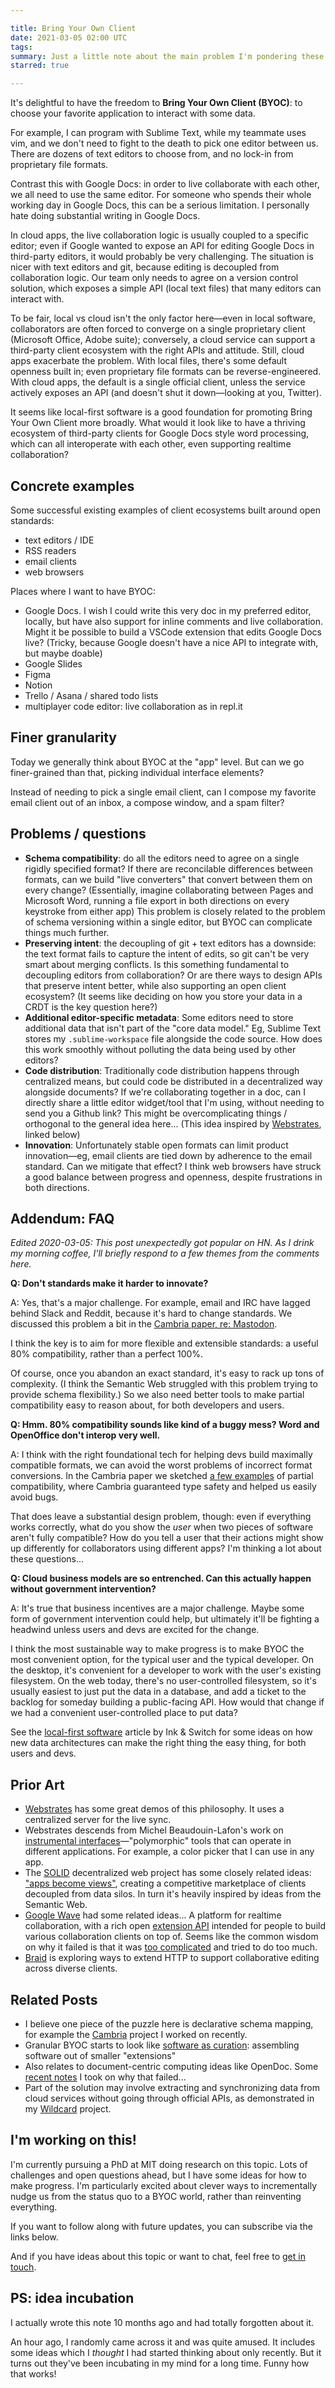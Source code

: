 ```yaml
---

title: Bring Your Own Client
date: 2021-03-05 02:00 UTC
tags:
summary: Just a little note about the main problem I'm pondering these days...
starred: true

---
```


It's delightful to have the freedom to **Bring Your Own Client (BYOC)**: to choose your favorite application to interact with some data.

For example, I can program with Sublime Text, while my teammate uses vim, and we don't need to fight to the death to pick one editor between us. There are dozens of text editors to choose from, and no lock-in from proprietary file formats.

Contrast this with Google Docs: in order to live collaborate with each other, we all need to use the same editor. For someone who spends their whole working day in Google Docs, this can be a serious limitation. I personally hate doing substantial writing in Google Docs.

In cloud apps, the live collaboration logic is usually coupled to a specific editor; even if Google wanted to expose an API for editing Google Docs in third-party editors, it would probably be very challenging. The situation is nicer with text editors and git, because editing is decoupled from collaboration logic. Our team only needs to agree on a version control solution, which exposes a simple API (local text files) that many editors can interact with.

To be fair, local vs cloud isn't the only factor here—even in local software, collaborators are often forced to converge on a single proprietary client (Microsoft Office, Adobe suite); conversely, a cloud service can support a third-party client ecosystem with the right APIs and attitude. Still, cloud apps exacerbate the problem. With local files, there's some default openness built in; even proprietary file formats can be reverse-engineered. With cloud apps, the default is a single official client, unless the service actively exposes an API (and doesn't shut it down—looking at you, Twitter).

It seems like local-first software is a good foundation for promoting Bring Your Own Client more broadly. What would it look like to have a thriving ecosystem of third-party clients for Google Docs style word processing, which can all interoperate with each other, even supporting realtime collaboration?

## Concrete examples

Some successful existing examples of client ecosystems built around open standards:

* text editors / IDE
* RSS readers
* email clients
* web browsers

Places where I want to have BYOC:

* Google Docs. I wish I could write this very doc in my preferred editor, locally, but have also support for inline comments and live collaboration. Might it be possible to build a VSCode extension that edits Google Docs live? (Tricky, because Google doesn't have a nice API to integrate with, but maybe doable)
* Google Slides
* Figma
* Notion
* Trello / Asana / shared todo lists
* multiplayer code editor: live collaboration as in repl.it

## Finer granularity

Today we generally think about BYOC at the "app" level. But can we go finer-grained than that, picking individual interface elements?

Instead of needing to pick a single email client, can I compose my favorite email client out of an inbox, a compose window, and a spam filter?

## Problems / questions

* **Schema compatibility**: do all the editors need to agree on a single rigidly specified format? If there are reconcilable differences between formats, can we build "live converters" that convert between them on every change? (Essentially, imagine collaborating between Pages and Microsoft Word, running a file export in both directions on every keystroke from either app) This problem is closely related to the problem of schema versioning within a single editor, but BYOC can complicate things much further.
* **Preserving intent**: the decoupling of git + text editors has a downside: the text format fails to capture the intent of edits, so git can't be very smart about merging conflicts. Is this something fundamental to decoupling editors from collaboration? Or are there ways to design APIs that preserve intent better, while also supporting an open client ecosystem? (It seems like deciding on how you store your data in a CRDT is the key question here?)
* **Additional editor-specific metadata**: Some editors need to store additional data that isn't part of the "core data model." Eg, Sublime Text stores my `.sublime-workspace` file alongside the code source. How does this work smoothly without polluting the data being used by other editors?
* **Code distribution**: Traditionally code distribution happens through centralized means, but could code be distributed in a decentralized way alongside documents? If we're collaborating together in a doc, can I directly share a little editor widget/tool that I'm using, without needing to send you a Github link? This might be overcomplicating things / orthogonal to the general idea here... (This idea inspired by [Webstrates](https://webstrates.net/), linked below)
* **Innovation**: Unfortunately stable open formats can limit product innovation—eg, email clients are tied down by adherence to the email standard. Can we mitigate that effect? I think web browsers have struck a good balance between progress and openness, despite frustrations in both directions.

## Addendum: FAQ

*Edited 2020-03-05: This post unexpectedly got popular on HN. As I drink my morning coffee, I'll briefly respond to a few themes from the comments here.*

**Q: Don't standards make it harder to innovate?**

A: Yes, that's a major challenge. For example, email and IRC have lagged behind Slack and Reddit, because it's hard to change standards. We discussed this problem a bit in the [Cambria paper, re: Mastodon](https://www.inkandswitch.com/cambria.html#mastodon-protocol-evolution).

I think the key is to aim for more flexible and extensible standards: a useful 80% compatibility, rather than a perfect 100%.

Of course, once you abandon an exact standard, it's easy to rack up tons of complexity. (I think the Semantic Web struggled with this problem trying to provide schema flexibility.) So we also need better tools to make partial compatibility easy to reason about, for both developers and users.

**Q: Hmm. 80% compatibility sounds like kind of a buggy mess? Word and OpenOffice don't interop very well.**

A: I think with the right foundational tech for helping devs build maximally compatible formats, we can avoid the worst problems of incorrect format conversions. In the Cambria paper we sketched [a few examples](https://www.inkandswitch.com/cambria.html#lenses-in-action) of partial compatibility, where Cambria guaranteed type safety and helped us easily avoid bugs.

That does leave a substantial design problem, though: even if everything works correctly, what do you show the _user_ when two pieces of software aren't fully compatible? How do you tell a user that their actions might show up differently for collaborators using different apps? I'm thinking a lot about these questions...

**Q: Cloud business models are so entrenched. Can this actually happen without government intervention?**

A:  It's true that business incentives are a major challenge. Maybe some form of government intervention could help, but ultimately it'll be fighting a headwind unless users and devs are excited for the change.

I think the most sustainable way to make progress is to make BYOC the most convenient option, for the typical user and the typical developer. On the desktop, it's convenient for a developer to work with the user's existing filesystem. On the web today, there's no user-controlled filesystem, so it's usually easiest to just put the data in a database, and add a ticket to the backlog for someday building a public-facing API. How would that change if we had a convenient user-controlled place to put data?

See the [local-first software](https://www.inkandswitch.com/local-first.html) article by Ink & Switch for some ideas on how new data architectures can make the right thing the easy thing, for both users and devs.

## Prior Art

* [Webstrates](https://webstrates.net/) has some great demos of this philosophy. It uses a centralized server for the live sync.
* Webstrates descends from Michel Beaudouin-Lafon's work on [instrumental interfaces](https://youtu.be/ntaudUum06E?t=727)—"polymorphic" tools that can operate in different applications. For example, a color picker that I can use in any app.
* The [SOLID](https://solidproject.org/) decentralized web project has some closely related ideas: ["apps become views"](https://ruben.verborgh.org/blog/2017/12/20/paradigm-shifts-for-the-decentralized-web/#apps-become-views), creating a competitive marketplace of clients decoupled from data silos. In turn it's heavily inspired by ideas from the Semantic Web.
* [Google Wave](https://mashable.com/2009/05/28/google-wave-guide/) had some related ideas... A platform for realtime collaboration, with a rich open [extension API](https://youtu.be/v_UyVmITiYQ?t=4207) intended for people to build various collaboration clients on top of. Seems like the common wisdom on why it failed is that it was [too complicated](https://gizmodo.com/what-in-the-hell-was-google-wave-trying-to-be-anyway-1835038967) and tried to do too much.
* [Braid](https://braid.news/) is exploring ways to extend HTTP to support collaborative editing across diverse clients.

## Related Posts

- I believe one piece of the puzzle here is declarative schema mapping, for example the [Cambria](https://www.inkandswitch.com/cambria.html) project I worked on recently.
- Granular BYOC starts to look like [software as curation](/2020/07/19/tools-over-apps-for-personal-notetaking.html): assembling software out of smaller "extensions"
- Also relates to document-centric computing ideas like OpenDoc. Some [recent notes](https://twitter.com/geoffreylitt/status/1362779218241855494) I took on why that failed...
- Part of the solution may involve extracting and synchronizing data from cloud services without going through official APIs, as demonstrated in my [Wildcard](/wildcard) project.

## I'm working on this!

I'm currently pursuing a PhD at MIT doing research on this topic. Lots of challenges and open questions ahead, but I have some ideas for how to make progress. I'm particularly excited about clever ways to incrementally nudge us from the status quo to a BYOC world, rather than reinventing everything.

If you want to follow along with future updates, you can subscribe via the links below.

And if you have ideas about this topic or want to chat, feel free to [get in touch](mailto:gklitt@gmail.com).

## PS: idea incubation

I actually wrote this note 10 months ago and had totally forgotten about it.

An hour ago, I randomly came across it and was quite amused. It includes some ideas which I _thought_ I had started thinking about only recently. But it turns out they've been incubating in my mind for a long time. Funny how that works!